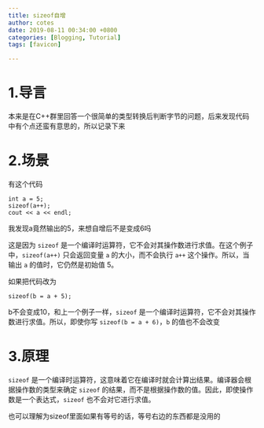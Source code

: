 ```yaml
---
title: sizeof自增
author: cotes
date: 2019-08-11 00:34:00 +0800
categories: [Blogging, Tutorial]
tags: [favicon]

---
```




# 1.导言

本来是在C++群里回答一个很简单的类型转换后判断字节的问题，后来发现代码中有个点还蛮有意思的，所以记录下来

# 2.场景

有这个代码

```
int a = 5;
sizeof(a++);
cout << a << endl;
```

我发现a竟然输出的5，来想自增后不是变成6吗

这是因为 `sizeof` 是一个编译时运算符，它不会对其操作数进行求值。在这个例子中，`sizeof(a++)` 只会返回变量 `a` 的大小，而不会执行 `a++` 这个操作。所以，当输出 `a` 的值时，它仍然是初始值 5。

如果把代码改为

```
sizeof(b = a + 5);
```

b不会变成10，和上一个例子一样，`sizeof` 是一个编译时运算符，它不会对其操作数进行求值。所以，即使你写 `sizeof(b = a + 6)`，`b` 的值也不会改变

# 3.原理

`sizeof` 是一个编译时运算符，这意味着它在编译时就会计算出结果。编译器会根据操作数的类型来确定 `sizeof` 的结果，而不是根据操作数的值。因此，即使操作数是一个表达式，`sizeof` 也不会对它进行求值。

也可以理解为sizeof里面如果有等号的话，等号右边的东西都是没用的
